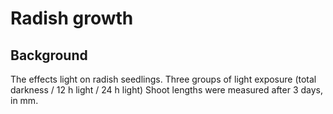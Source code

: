 # Radish growth

## Background

The effects light on radish seedlings. Three groups of light exposure (total darkness / 12 h light / 24 h light)
Shoot lengths were measured after 3 days, in mm.
